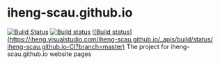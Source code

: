 # iheng-scau.github.io
[![Build Status](https://travis-ci.org/iheng-scau/iheng-scau.github.io.svg?branch=master)](https://travis-ci.org/iheng-scau/iheng-scau.github.io)
[![Build status](https://ci.appveyor.com/api/projects/status/sq6i1m9yls8ottwu?svg=true)](https://ci.appveyor.com/project/iheng-scau/iheng-scau-github-io)
[![Build status](https://iheng.visualstudio.com/iheng-scau.github.io/_apis/build/status/
iheng-scau.github.io-CI?branch=master)](https://iheng.visualstudio.com/iheng-scau.github.io/_build/latest?definitionId=1&branch=master)
The project for iheng-scau.github.io website pages 
